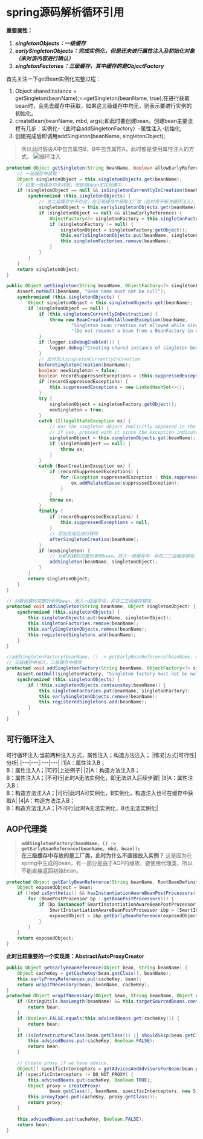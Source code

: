 # spring源码解析循环引用
**重要属性：**
1. ***singletonObjects：一级缓存***
2. ***earlySingletonObjects：完成实例化，但是还未进行属性注入及初始化对象（未对该内容进行确认）***
3. ***singletonFactories：三级缓存，其中缓存的是ObjectFactory***

首先关注一下getBean实例化完整过程：
1. Object sharedInstance = getSingleton(beanName);==getSingleton(beanName, true);在进行获取bean时，会先去缓存中获取，如果这三级缓存中均无，则表示要进行实例的初始化。
2. createBean(beanName, mbd, args);即此时要创建bean。创建bean主要流程有几步：实例化-（此时会addSingletonFactory）-属性注入-初始化;
3. 创建完成后即调用addSingleton(beanName, singletonObject);

> 所以此时假设A中包含属性B，B中包含属性A，此时都是使用属性注入的方式。
![循环注入](../../image/循环注入.png)
```java
protected Object getSingleton(String beanName, boolean allowEarlyReference) {
    // 一级缓存中获取
    Object singletonObject = this.singletonObjects.get(beanName);
    // 如果一级缓存中未找到，但是该bean正在创建中
    if (singletonObject == null && isSingletonCurrentlyInCreation(beanName)) {
        synchronized (this.singletonObjects) {
            // 在二级缓存中不存在，在三级缓存中获取工厂类（此时用于解决循环注入），并将缓存移向二级缓存
            singletonObject = this.earlySingletonObjects.get(beanName);
            if (singletonObject == null && allowEarlyReference) {
                ObjectFactory<?> singletonFactory = this.singletonFactories.get(beanName);
                if (singletonFactory != null) {
                    singletonObject = singletonFactory.getObject();
                    this.earlySingletonObjects.put(beanName, singletonObject);
                    this.singletonFactories.remove(beanName);
                }
            }
        }
    }
    return singletonObject;
}
```

```java
public Object getSingleton(String beanName, ObjectFactory<?> singletonFactory) {
    Assert.notNull(beanName, "Bean name must not be null");
    synchronized (this.singletonObjects) {
        Object singletonObject = this.singletonObjects.get(beanName);
        if (singletonObject == null) {
            if (this.singletonsCurrentlyInDestruction) {
                throw new BeanCreationNotAllowedException(beanName,
                        "Singleton bean creation not allowed while singletons of this factory are in destruction " +
                        "(Do not request a bean from a BeanFactory in a destroy method implementation!)");
            }
            if (logger.isDebugEnabled()) {
                logger.debug("Creating shared instance of singleton bean '" + beanName + "'");
            }
            // 此时加入singletonCurrentlyInCreation
            beforeSingletonCreation(beanName);
            boolean newSingleton = false;
            boolean recordSuppressedExceptions = (this.suppressedExceptions == null);
            if (recordSuppressedExceptions) {
                this.suppressedExceptions = new LinkedHashSet<>();
            }
            try {
                singletonObject = singletonFactory.getObject();
                newSingleton = true;
            }
            catch (IllegalStateException ex) {
                // Has the singleton object implicitly appeared in the meantime ->
                // if yes, proceed with it since the exception indicates that state.
                singletonObject = this.singletonObjects.get(beanName);
                if (singletonObject == null) {
                    throw ex;
                }
            }
            catch (BeanCreationException ex) {
                if (recordSuppressedExceptions) {
                    for (Exception suppressedException : this.suppressedExceptions) {
                        ex.addRelatedCause(suppressedException);
                    }
                }
                throw ex;
            }
            finally {
                if (recordSuppressedExceptions) {
                    this.suppressedExceptions = null;
                }
                // 添加完成后进行移除
                afterSingletonCreation(beanName);
            }
            if (newSingleton) {
                // 对新创建的完整的单例bean，放入一级缓存中，并将二三级缓存移除
                addSingleton(beanName, singletonObject);
            }
        }
        return singletonObject;
    }
}
```

```java
// 对新创建的完整的单例bean，放入一级缓存中，并将二三级缓存移除
protected void addSingleton(String beanName, Object singletonObject) {
    synchronized (this.singletonObjects) {
        this.singletonObjects.put(beanName, singletonObject);
        this.singletonFactories.remove(beanName);
        this.earlySingletonObjects.remove(beanName);
        this.registeredSingletons.add(beanName);
    }
}
```


```java
//addSingletonFactory(beanName, () -> getEarlyBeanReference(beanName, mbd, bean));
// 三级缓存中加入，二级缓存中移除
protected void addSingletonFactory(String beanName, ObjectFactory<?> singletonFactory) {
    Assert.notNull(singletonFactory, "Singleton factory must not be null");
    synchronized (this.singletonObjects) {
        if (!this.singletonObjects.containsKey(beanName)) {
            this.singletonFactories.put(beanName, singletonFactory);
            this.earlySingletonObjects.remove(beanName);
            this.registeredSingletons.add(beanName);
        }
    }
}
```

## 可行循环注入
可行循环注入:当前两种注入方式，属性注入；构造方法注入；
|情况|方式|可行性|分析|
|---|---|:---|---|
|1|A：属性注入B；<br/>B：属性注入A；|可行|上述例子|
|2|A：构造方法注入B；<br/>B：属性注入A；|不可行|此时A无法实例化，即无法进入后续步骤|
|3|A：属性注入B；<br/>B：构造方法注入A；|可行|此时A可实例化，B实例化，构造注入也可在缓存中获取A|
|4|A：构造方法注入B；<br/>B：构造方法注入A；|不可行|此时A无法实例化，B也无法实例化|

## AOP代理类
> **`addSingletonFactory(beanName, () -> getEarlyBeanReference(beanName, mbd, bean));`<br/>在三级缓存中存放的是工厂类，此时为什么不直接放入实例？**
> 这是因为在spring中生成的bean，有一部分是由于AOP的缘故，要使用代理类，所以不能直接返回初始bean。

```java
protected Object getEarlyBeanReference(String beanName, RootBeanDefinition mbd, Object bean) {
    Object exposedObject = bean;
    if (!mbd.isSynthetic() && hasInstantiationAwareBeanPostProcessors()) {
        for (BeanPostProcessor bp : getBeanPostProcessors()) {
            if (bp instanceof SmartInstantiationAwareBeanPostProcessor) {
                SmartInstantiationAwareBeanPostProcessor ibp = (SmartInstantiationAwareBeanPostProcessor) bp;
                exposedObject = ibp.getEarlyBeanReference(exposedObject, beanName);
            }
        }
    }
    return exposedObject;
}
```
**此时比较重要的一个实现类：AbstractAutoProxyCreator**
```java
public Object getEarlyBeanReference(Object bean, String beanName) {
    Object cacheKey = getCacheKey(bean.getClass(), beanName);
    this.earlyProxyReferences.put(cacheKey, bean);
    return wrapIfNecessary(bean, beanName, cacheKey);
}
protected Object wrapIfNecessary(Object bean, String beanName, Object cacheKey) {
    if (StringUtils.hasLength(beanName) && this.targetSourcedBeans.contains(beanName)) {
        return bean;
    }
    if (Boolean.FALSE.equals(this.advisedBeans.get(cacheKey))) {
        return bean;
    }
    if (isInfrastructureClass(bean.getClass()) || shouldSkip(bean.getClass(), beanName)) {
        this.advisedBeans.put(cacheKey, Boolean.FALSE);
        return bean;
    }

    // Create proxy if we have advice.
    Object[] specificInterceptors = getAdvicesAndAdvisorsForBean(bean.getClass(), beanName, null);
    if (specificInterceptors != DO_NOT_PROXY) {
        this.advisedBeans.put(cacheKey, Boolean.TRUE);
        Object proxy = createProxy(
                bean.getClass(), beanName, specificInterceptors, new SingletonTargetSource(bean));
        this.proxyTypes.put(cacheKey, proxy.getClass());
        return proxy;
    }

    this.advisedBeans.put(cacheKey, Boolean.FALSE);
    return bean;
}
```